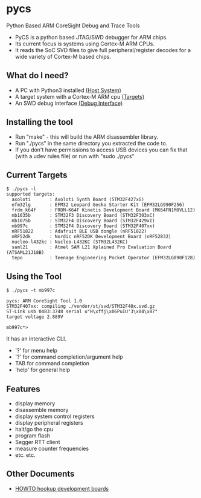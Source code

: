 # pycs
Python Based ARM CoreSight Debug and Trace Tools

 * PyCS is a python based JTAG/SWD debugger for ARM chips.
 * Its current focus is systems using Cortex-M ARM CPUs.
 * It reads the SoC SVD files to give full peripheral/register decodes for a wide variety of Cortex-M based chips.

## What do I need?
 * A PC with Python3 installed [(Host System)](https://github.com/deadsy/pycs/blob/master/docs/host.md)
 * A target system with a Cortex-M ARM cpu [(Targets)](https://github.com/deadsy/pycs/blob/master/docs/targets.md)
 * An SWD debug interface [(Debug Interface)](https://github.com/deadsy/pycs/blob/master/docs/debug_itf.md)

## Installing the tool
  * Run "make" - this will build the ARM disassembler library.
  * Run "./pycs" in the same directory you extracted the code to.
  * If you don't have permissions to access USB devices you can fix that (with a udev rules file) or run with "sudo ./pycs"

## Current Targets

    $ ./pycs -l
    supported targets:
      axoloti       : Axoloti Synth Board (STM32F427xG)
      efm32lg       : EFM32 Leopard Gecko Starter Kit (EFM32LG990F256)
      frdm_k64f     : FRDM-K64F Kinetis Development Board (MK64FN1M0VLL12)
      mb1035b       : STM32F3 Discovery Board (STM32F303xC)
      mb1075b       : STM32F4 Discovery Board (STM32F429xI)
      mb997c        : STM32F4 Discovery Board (STM32F407xx)
      nRF51822      : Adafruit BLE USB dongle (nRF51822)
      nRF52dk       : Nordic nRF52DK Development Board (nRF52832)
      nucleo-l432kc : Nucleo-L432KC (STM32L432KC)
      saml21        : Atmel SAM L21 Xplained Pro Evaluation Board (ATSAML21J18B)
      tepo          : Teenage Engineering Pocket Operator (EFM32LG890F128)

## Using the Tool

    $ ./pycs -t mb997c

    pycs: ARM CoreSight Tool 1.0
    STM32F407xx: compiling ./vendor/st/svd/STM32F40x.svd.gz
    ST-Link usb 0483:3748 serial u"H\xffj\x06PuIU'3\x04\x87"
    target voltage 2.889V

    mb997c*>

It has an interactive CLI.
 * '?' for menu help
 * '?' for command completion/argument help
 * TAB for command completion
 * 'help' for general help

## Features
 * display memory
 * disassemble memory
 * display system control registers
 * display peripheral registers
 * halt/go the cpu
 * program flash
 * Segger RTT client
 * measure counter frequencies
 * etc. etc.

## Other Documents

 * [HOWTO hookup development boards](https://github.com/deadsy/pycs/blob/master/docs/hookup.md)

